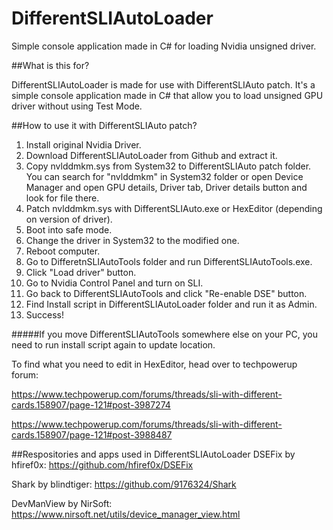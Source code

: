 # DifferentSLIAutoLoader
Simple console application made in C# for loading Nvidia unsigned driver.

##What is this for?

DifferentSLIAutoLoader is made for use with DifferentSLIAuto patch. It's a simple console application made in C# that allow you to load unsigned GPU driver without using Test Mode. 

##How to use it with DifferentSLIAuto patch?
1. Install original Nvidia Driver.
2. Download DifferentSLIAutoLoader from Github and extract it.
3. Copy nvlddmkm.sys from System32 to DifferentSLIAuto patch folder. You can search for "nvlddmkm" in System32 folder or open Device Manager and open GPU details, Driver tab, Driver details button and look for file there.
4. Patch nvlddmkm.sys with DifferentSLIAuto.exe or HexEditor (depending on version of driver).
5. Boot into safe mode.
6. Change the driver in System32 to the modified one.
7. Reboot computer.
8. Go to DifferetnSLIAutoTools folder and run DifferentSLIAutoTools.exe.
9. Click "Load driver" button.
10. Go to Nvidia Control Panel and turn on SLI.
11. Go back to DifferentSLIAutoTools and click "Re-enable DSE" button.
12. Find Install script in DifferentSLIAutoLoader folder and run it as Admin.
13. Success!

#####If you move DifferentSLIAutoTools somewhere else on your PC, you need to run install script again to update location.

To find what you need to edit in HexEditor, head over to techpowerup forum:

https://www.techpowerup.com/forums/threads/sli-with-different-cards.158907/page-121#post-3987274

https://www.techpowerup.com/forums/threads/sli-with-different-cards.158907/page-121#post-3988487

##Respositories and apps used in DifferentSLIAutoLoader
DSEFix by hfiref0x:
https://github.com/hfiref0x/DSEFix

Shark by blindtiger:
https://github.com/9176324/Shark

DevManView by NirSoft:
https://www.nirsoft.net/utils/device_manager_view.html
